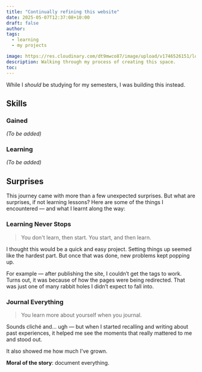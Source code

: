 ```yaml
---
title: "Continually refining this website"
date: 2025-05-07T12:37:08+10:00
draft: false
author:
tags:
  - learning
  - my projects

image: https://res.cloudinary.com/dt9mwco87/image/upload/v1746526151/logo_nvl6p8.png
description: Walking through my process of creating this space.
toc:
--- 
```


<!-- --- hugo theme archetype:
title: "Website"
date: 2025-05-07T12:37:08+10:00
draft: true
author:
tags:
image:
description:
toc:
--- -->

While I *should* be studying for my semesters, I was building this instead.

## Skills

### Gained

*(To be added)*

### Learning

*(To be added)*

## Surprises

This journey came with more than a few unexpected surprises. But what are surprises, if not learning lessons? Here are some of the things I encountered — and what I learnt along the way:

### Learning Never Stops

> You don't learn, then start. You start, and then learn.

I thought this would be a quick and easy project. Setting things up seemed like the hardest part. But once that was done, new problems kept popping up.

For example — after publishing the site, I couldn’t get the tags to work. Turns out, it was because of how the pages were being redirected. That was just one of many rabbit holes I didn’t expect to fall into.

### Journal Everything

> You learn more about yourself when you journal.

Sounds cliché and... ugh — but when I started recalling and writing about past experiences, it helped me see the moments that really mattered to me and stood out.  

It also showed me how much I’ve grown.

**Moral of the story**: document everything.